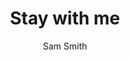 ---
layout: post
title: Stay with me
author: Sam Smith
language: "Français"
image:
  artist: sam-smith.png
---
